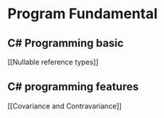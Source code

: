 

# Program Fundamental 

## C# Programming basic 
[[Nullable reference types]]
## C# programming features 
[[Covariance and Contravariance]]